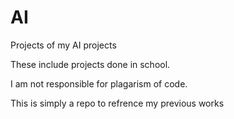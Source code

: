 # AI
Projects of my AI projects

These include projects done in school. 

I am not responsible for plagarism of code.

This is simply a repo to refrence my previous works
